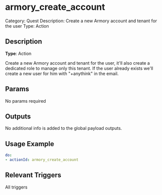 # armory_create_account

Category: Quest
Description: Create a new Armory account and tenant for the user
Type: Action

## Description

**Type**: Action

Create a new Armory account and tenant for the user, it'll also create a dedicated role to manage only this tenant. If the user already exists we'll create a new user for him with "+anythink" in the email.

## Params

No params required

## Outputs

No additional info is added to the global payload outputs.

## Usage Example

```yaml
do:
- actionId: armory_create_account
```

## Relevant Triggers

All triggers
